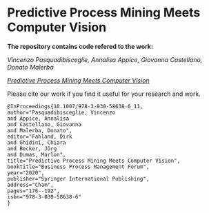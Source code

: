 # Predictive Process Mining Meets Computer Vision

**The repository contains code refered to the work:**

*Vincenzo Pasquadibisceglie, Annalisa Appice, Giovanna Castellano, Donato Malerba*

[*Predictive Process Mining Meets Computer Vision*](https://link.springer.com/chapter/10.1007/978-3-030-58638-6_11)

Please cite our work if you find it useful for your research and work.

```
@InProceedings{10.1007/978-3-030-58638-6_11,
author="Pasquadibisceglie, Vincenzo
and Appice, Annalisa
and Castellano, Giovanna
and Malerba, Donato",
editor="Fahland, Dirk
and Ghidini, Chiara
and Becker, Jörg
and Dumas, Marlon",
title="Predictive Process Mining Meets Computer Vision",
booktitle="Business Process Management Forum",
year="2020",
publisher="Springer International Publishing",
address="Cham",
pages="176--192",
isbn="978-3-030-58638-6"
}
```
